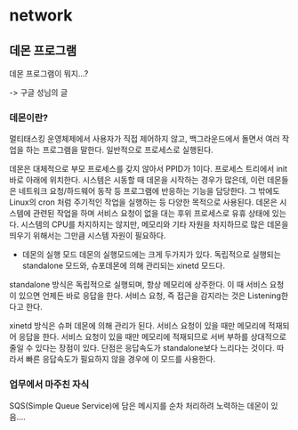 # network

## 데몬 프로그램
데몬 프로그램이 뭐지...?

-> 구글 성님의 글
### 데몬이란?
멀티태스킹 운영체제에서 사용자가 직접 제어하지 않고, 백그라운드에서 돌면서 여러 작업을 하는 프로그램을 말한다. 일반적으로 프로세스로 실행된다.

 데몬은 대체적으로 부모 프로세스를 갖지 않아서 PPID가 1이다. 프로세스 트리에서 init바로 아래에 위치한다. 시스템은 시동할 때 데몬을 시작하는 경우가 많은데, 이런 데몬들은 네트워크 요청/하드웨어 동작 등 프로그램에 반응하는 기능을 담당한다.
  그 밖에도 Linux의 cron 처럼 주기적인 작업을 실행하는 등 다양한 목적으로 사용된다.
  데몬은 시스템에 관련된 작업을 하며 서비스 요청이 없을 대는 후위 프로세스로 유휴 상태에 있는다. 시스템의 CPU를 차지하지는 않지만, 메모리와 기타 자원을 차지하므로 많은 데몬을 띄우기 위해서는 그만큼 시스템 자원이 필요하다.

  - 데몬의 실행 모드
  데몬의 실행모드에는 크게 두가지가 있다. 독립적으로 실행되는 standalone 모드와, 슈포데몬에 의해 관리되는 xinetd 모드다.

   standalone 방식은 독립적으로 실행되며, 항상 메모리에 상주한다. 이 때 서비스 요청이 있으면 언제든 바로 응답을 한다. 서비스 요청, 즉 접근을 감지라는 것은 Listening한다고 한다.

   xinetd 방식은 슈퍼 데몬에 의해 관리가 된다. 서비스 요청이 있을 때만 메모리에 적재되어 응답을 한다. 서비스 요청이 있을 때만 메모리에 적재되므로 서버 부하를 상대적으로 줄일 수 있다는 장점이 있다. 단점은 응답속도가 standalone보다 느리다는 것이다. 따라서 빠른 응답속도가 필요하지 않을 경우에 이 모드를 사용한다.

 ### 업무에서 마주친 자식
 SQS(Simple Queue Service)에 담은 메시지를 순차 처리하려 노력하는 데몬이 있음.... 